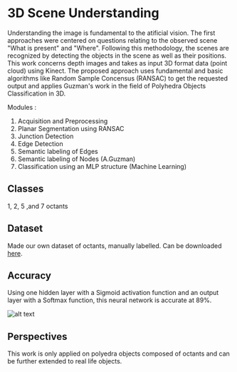 # 3D Scene Understanding
Understanding the image is fundamental to the atificial vision. The first approaches were centered
on questions relating to the observed scene "What is present" and "Where". Following this methodology,
the scenes are recognized by detecting the objects in the scene as well as their positions.
This work concerns depth images and takes as input 3D format data (point cloud) using Kinect.
The proposed approach uses fundamental and basic algorithms like Random Sample Concensus (RANSAC) to get the requested output and applies Guzman's work in the field of Polyhedra Objects Classification in 3D.

Modules : 
1. Acquisition and Preprocessing
2. Planar Segmentation using RANSAC
3. Junction Detection
4. Edge Detection
5. Semantic labeling of Edges
6. Semantic labeling of Nodes (A.Guzman)
7. Classification using an MLP structure (Machine Learning)

## Classes
1, 2, 5 ,and 7 octants

## Dataset
Made our own dataset of octants, manually labelled. Can be downloaded [here](https://drive.google.com/drive/folders/1T7yTTtDLASLWzn-XHshiRxWtCfAXRAYx?usp=sharing).
## Accuracy
Using one hidden layer with a Sigmoid activation function and an output layer with a Softmax function, this neural network is accurate at 89%.

![alt text](https://github.com/Rachelslh/3D_Scene_Understanding/blob/master/nn_results.png?raw=true)

## Perspectives
This work is only applied on polyedra objects composed of octants and can be further extended to real life objects.


